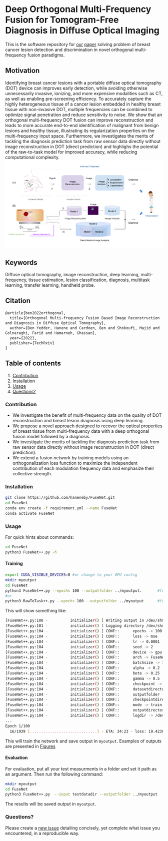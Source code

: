 # Deep Orthogonal Multi-Frequency Fusion for Tomogram-Free Diagnosis in Diffuse Optical Imaging
This is the software repository for [our](https://www2.cs.sfu.ca/~hamarneh/ecopy/techrxiv_21574533.pdf) [paper](#cite) solving problem of breast cancer lesion detection and discrimination in novel orthogonal multi-frequency fusion paradigms.
## Motivation
Identifying breast cancer lesions with a portable diffuse optical tomography (DOT) device can improves early detection, while avoiding otherwise unnecessarily invasive, ionizing, and more expensive modalities such as CT, as well as enabling pre-screening efficiency. 
To accurately capture the highly heterogeneous tissue of a cancer lesion embedded in healthy breast tissue with non-invasive DOT, multiple frequencies can be combined to optimize signal penetration and reduce sensitivity to noise.
We show that an orthogonal multi-frequency DOT fusion can improve reconstruction and leads to more accurate end-to-end identification of malignant from benign lesions and healthy tissue, illustrating its regularization properties on the multi-frequency input space. Furthermore, we investigates the merits of tackling the diagnosis prediction task from raw sensor data directly without image reconstruction in DOT (direct prediction) and highlighs the potential of the raw-to-task model for improved accuracy, while reducing computational complexity.
![Fig1_TMI2](Images/Fig1_TMI2.png)
## Keywords
Diffuse optical tomography, image reconstruction, deep learning, multi-frequency, tissue estimation, lesion classification, diagnosis, multitask learning, transfer learning, handheld probe.
## Citation
<a name="Cite"></a>
```bibtext
@article{ben2022orthogonal,
  title={Orthogonal Multi-frequency Fusion Based Image Reconstruction and Diagnosis in Diffuse Optical Tomography},
  author={Ben Yedder, Hanene and Cardoen, Ben and Shokoufi, Majid and Golnaraghi, Farid and Hamarneh, Ghassan},
  year={2022},
  publisher={TechRxiv}
}
```

## Table of contents
1. [Contribution](#contribution)
2. [Installation](#install)
3. [Usage](#usage)
4. [Questions?](#faq)

### Contribution
<a name="contribution"></a>
- We investigate the benefit of multi-frequency data on the quality of DOT reconstruction and breast lesion diagnosis using deep learning.
- We propose a novel approach designed to recover the optical properties of breast tissue from multi-frequency data with a deep orthogonal fusion model followed by a diagnosis.
- We investigate the merits of tackling the diagnosis prediction task from raw sensor data directly without image reconstruction in DOT (direct prediction).
-  We extend a fusion network by training models using an orthogonalization loss function to maximize the independent contribution of each modulation frequency data and
emphasize their collective strength. 
### Installation
<a name="install"></a>

```bash
git clone https://github.com/haneneby/FuseNet.git  
cd FuseNet
conda env create -f requirement.yml --name FuseNet
conda activate FuseNet
```
### Usage
<a name="Usage"></a>
For quick hints about commands:
```bash
cd FuseNet
python3 FuseNet++.py -h
```

#### Training
<a name="Training"></a>
```bash
export CUDA_VISIBLE_DEVICES=0 #or change to your GPU config
mkdir myoutput
cd FuseNet
python3 FuseNet++.py --epochs 100 --outputfolder ../myoutput.       #for joint reconstruction and diagnosis model
#or
python3 RawToTask++.py --epochs 100 --outputfolder ../myoutput      #for direct prediction model

```
This will show something like:
```bash
[FuseNet++.py:100 -          initializer() ] Writing output in /dev/shm/FuseNet/FuseNet/../myoutput
[FuseNet++.py:101 -          initializer() ] Logging directory /dev/shm/FuseNet/FuseNet/../myoutput
[FuseNet++.py:104 -          initializer() ] CONF::		 epochs -> 100
[FuseNet++.py:104 -          initializer() ] CONF::		 loss -> mse
[FuseNet++.py:104 -          initializer() ] CONF::		 lr -> 0.0001
[FuseNet++.py:104 -          initializer() ] CONF::		 seed -> 2
[FuseNet++.py:104 -          initializer() ] CONF::		 device -> gpu
[FuseNet++.py:104 -          initializer() ] CONF::		 arch -> FuseNet++
[FuseNet++.py:104 -          initializer() ] CONF::		 batchsize -> 16
[FuseNet++.py:104 -          initializer() ] CONF::		 alpha -> 0.2
[FuseNet++.py:104 -          initializer() ] CONF::		 beta -> 0.25
[FuseNet++.py:104 -          initializer() ] CONF::		 gamma -> 0.5
[FuseNet++.py:104 -          initializer() ] CONF::		 checkpoint -> None
[FuseNet++.py:104 -          initializer() ] CONF::		 datasetdirectory -> ./data/data_samples/
[FuseNet++.py:104 -          initializer() ] CONF::		 outputfolder -> ../myoutput
[FuseNet++.py:104 -          initializer() ] CONF::		 checkpointdirectory -> .
[FuseNet++.py:104 -          initializer() ] CONF::		 mode -> train
[FuseNet++.py:104 -          initializer() ] CONF::		 outputdirectory -> /dev/shm/FuseNet/FuseNet/../myoutput
[FuseNet++.py:104 -          initializer() ] CONF::		 logdir -> /dev/shm/FuseNet/FuseNet/../myoutput
...
Epoch 1/100
  16/1939 [..............................] - ETA: 34:23 - loss: 19.4238
```

This will train the network and save output in `myoutput`.
Examples of outputs are presented in [Figures](FuseNet/Figures) 
<!--![images/reconst](FuseNet/Images/test_generated_image-19.png?=100x100)-->
#### Evaluation
For evaluation, put all your test measurments in a folder and set it path as an argument. Then run the following command:

<a name="Evaluation"></a>
```bash
mkdir myoutput
cd FuseNet
python3 FuseNet++.py  --input testdatadir --outputfolder ../myoutput  --mode test
```



The results will be saved output in `myoutput`.
### Questions?
<a name="faq"></a>
Please create a [new issue](https://github.com/haneneby/FuseNet/issues/new/choose)  detailing concisely, yet complete what issue you encountered, in a reproducible way.

